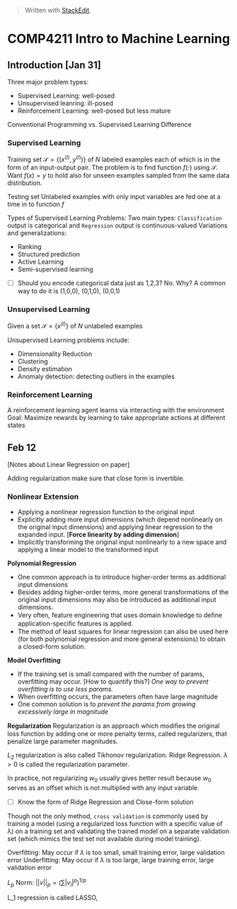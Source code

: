 


> Written with [StackEdit](https://stackedit.io/).
# COMP4211 Intro to Machine Learning

## Introduction [Jan 31]

Three major problem types:
- Supervised Learning: well-posed
- Unsupervised leanring: ill-posed
- Reinforcement Learning: well-posed but less mature

Conventional Programming vs. Supervised Learning Difference

### Supervised Learning
Training set $\mathcal{S} = \{(x^{(l)}, y^{(l)})\}$ of $N$ labeled examples each of which is in the form of an input-output pair. The problem is to find function $f(\cdot)$ using $\mathcal{S}$. Want $f(x) = y$ to hold also for unseen examples sampled from the same data distribution.

Testing set Unlabeled examples with only input variables are fed one at a time in to function $f$ 

Types of Supervised Learning Problems:
Two main types: `Classification` output is categorical and `Regression` output is continuous-valued
Variations and generalizations:
- Ranking
- Structured prediction
- Active Learning
- Semi-supervised learning

 - [ ] Should you encode categorical data just as 1,2,3? No. Why? 
 A common way to do it is (1,0,0), (0,1,0), (0,0,1)

### Unsupervised Learning
Given a set $\mathcal{S} = \{x^{(l)}\}$ of $N$ unlabeled examples

Unsupervised Learning problems include:
- Dimensionality Reduction
- Clustering
- Density estimation
- Anomaly detection: detecting outliers in the examples

### Reinforcement Learning

A reinforcement learning agent learns via interacting with the environment
Goal: Maximize rewards by learning to take appropriate actions at different states

## Feb 12

[Notes about Linear Regression on paper]

Adding regularization make sure that close form is invertible. 

### Nonlinear Extension

- Applying a nonlinear regression function to the original input
- Explicitly adding more input dimensions (which depend nonlinearly on the original input dimensions) and applying linear regression to the expanded input. [**Force linearity by adding dimension**]
- Implicitly transforming the original input nonlinearly to a new space and applying a linear model to the transformed input

**Polynomial Regression**
- One common approach is to introduce higher-order terms as additional input dimensions
- Besides adding higher-order terms, more general transformations of the original input dimensions may also be introduced as additional input dimensions.
- Very often, feature engineering that uses domain knowledge to deﬁne application-speciﬁc features is applied.
- The method of least squares for linear regression can also be used here (for both polynomial regression and more general extensions) to obtain a closed-form solution.

**Model Overfitting**
- If the training set is small compared with the number of params, overfitting may occur. [How to quantify this?] *One way to prevent overfitting is to use less params.*
- When overfitting occurs, the parameters often have large magnitude
- One common solution is to *prevent the params from growing excessively large in magnitude*

**Regularization**
Regularization is an approach which modiﬁes the original loss function by adding one or more penalty terms, called regularizers, that penalize large parameter magnitudes.

$L_2$ regularization is also called Tikhonov regularization. Ridge Regression.
$\lambda > 0$ is called the regularization parameter.

In practice, not regularizing $w_0$ usually gives better result because $w_0$ serves as an oﬀset which is not multiplied with any input variable.

- [ ] Know the form of Ridge Regression and Close-form solution

Though not the only method, `cross validation` is commonly used by training a model (using a regularized loss function with a specific value of λ) on a training set and validating the trained model on a separate validation set (which mimics the test set not available during model training).

Overfitting: May occur if $\lambda$ is too small, small training error, large validation error
Underfitting: May occur if $\lambda$ is too large, large training error, large validation error

$L_p$ Norm: $||v||_p = (\sum |v_i|^p)^{1/p}$

L_1 regression is called LASSO, 

 


<!--stackedit_data:
eyJoaXN0b3J5IjpbLTM1NzAyMTc0NCwxNjQyMDkyMzUzLC0xNz
gyNjIwMDEsLTE3NTg2NTY1NzEsMTk3NTkzOTkyNywtOTc1ODM2
NzQ5LDQ3NjIwOTI2OF19
-->